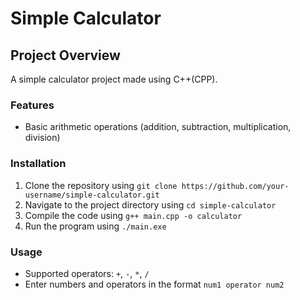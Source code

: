 # Simple Calculator
## Project Overview

A simple calculator project made using C++(CPP).

### Features

* Basic arithmetic operations (addition, subtraction, multiplication, division)

### Installation

1. Clone the repository using `git clone https://github.com/your-username/simple-calculator.git`
2. Navigate to the project directory using `cd simple-calculator`
3. Compile the code using `g++ main.cpp -o calculator`
4. Run the program using `./main.exe`

### Usage
* Supported operators: `+`, `-`, `*`, `/`
* Enter numbers and operators in the format `num1 operator num2`
